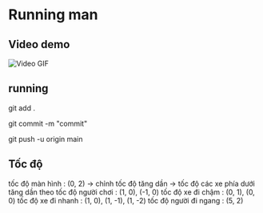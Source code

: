 # Running man

## Video demo

![Video GIF](https://s3.ezgif.com/tmp/ezgif-3-6fa9ebd906.gif)

## running

git add .

git commit -m "commit"

git push -u origin main

## Tốc độ

tốc độ màn hình : (0, 2) -> chỉnh tốc độ tăng dần -> tốc độ các xe phía dưới tăng dần theo
tốc độ người chơi : (1, 0), (-1, 0)
tốc độ xe đi chậm : (0, 1), (0, 0)
tốc độ xe đi nhanh : (1, 0), (1, -1), (1, -2)
tốc độ người đi ngang : (5, 2)
